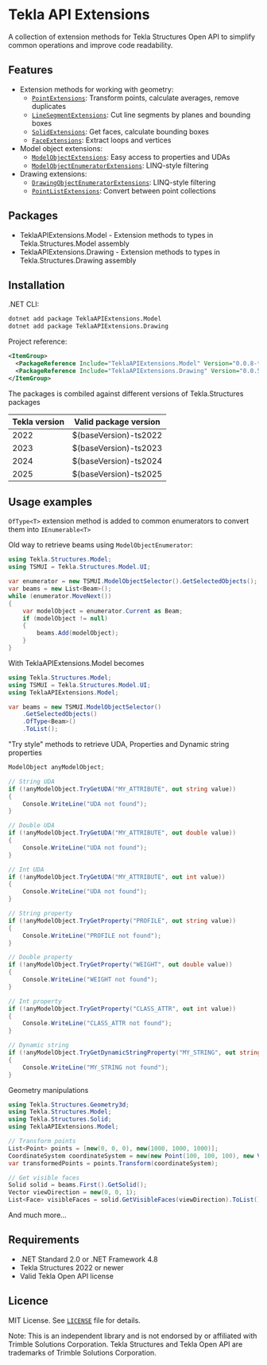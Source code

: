 # Tekla API Extensions

A collection of extension methods for Tekla Structures Open API to simplify common operations and improve code readability.

## Features

- Extension methods for working with geometry:
  - [`PointExtensions`](src/TeklaAPIExtensions.Model/PointExtensions.cs): Transform points, calculate averages, remove duplicates
  - [`LineSegmentExtensions`](src/TeklaAPIExtensions.Model/LineSegmentExtensions.cs): Cut line segments by planes and bounding boxes
  - [`SolidExtensions`](src/TeklaAPIExtensions.Model/SolidExtensions.cs): Get faces, calculate bounding boxes
  - [`FaceExtensions`](src/TeklaAPIExtensions.Model/FaceExtensions.cs): Extract loops and vertices
- Model object extensions:
  - [`ModelObjectExtensions`](src/TeklaAPIExtensions.Model/ModelObjectExtensions.cs): Easy access to properties and UDAs
  - [`ModelObjectEnumeratorExtensions`](src/TeklaAPIExtensions.Model/ModelObjectEnumeratorExtensions.cs): LINQ-style filtering
- Drawing extensions:
  - [`DrawingObjectEnumeratorExtensions`](src/TeklaAPIExtensions.Drawing/DrawingObjectEnumeratorExtensions.cs): LINQ-style filtering
  - [`PointListExtensions`](src/TeklaAPIExtensions.Drawing/PointListExtensions.cs): Convert between point collections

## Packages

- TeklaAPIExtensions.Model - Extension methods to types in Tekla.Structures.Model assembly
- TeklaAPIExtensions.Drawing - Extension methods to types in Tekla.Structures.Drawing assembly

## Installation

.NET CLI:

```sh
dotnet add package TeklaAPIExtensions.Model
dotnet add package TeklaAPIExtensions.Drawing
```

Project reference:
```xml
<ItemGroup>
  <PackageReference Include="TeklaAPIExtensions.Model" Version="0.0.8-ts2025" />
  <PackageReference Include="TeklaAPIExtensions.Drawing" Version="0.0.5-ts2025" />
</ItemGroup>
```

The packages is combiled against different versions of Tekla.Structures packages

| Tekla version | Valid package version |
| ---|---|
| 2022 | $(baseVersion)-ts2022 |
| 2023 | $(baseVersion)-ts2023 |
| 2024 | $(baseVersion)-ts2024 |
| 2025 | $(baseVersion)-ts2025 |

## Usage examples

<code>OfType\<T></code> extension method is added to common enumerators to convert them into <code>IEnumerable\<T></code>

Old way to retrieve beams using <code>ModelObjectEnumerator</code>:

```c#
using Tekla.Structures.Model;
using TSMUI = Tekla.Structures.Model.UI;

var enumerator = new TSMUI.ModelObjectSelector().GetSelectedObjects();
var beams = new List<Beam>();
while (enumerator.MoveNext())
{
    var modelObject = enumerator.Current as Beam;
    if (modelObject != null)
    {
        beams.Add(modelObject);
    }
}
```

With TeklaAPIExtensions.Model becomes

```c#
using Tekla.Structures.Model;
using TSMUI = Tekla.Structures.Model.UI;
using TeklaAPIExtensions.Model;

var beams = new TSMUI.ModelObjectSelector()
    .GetSelectedObjects()
    .OfType<Beam>()
    .ToList();
```

"Try style" methods to retrieve UDA, Properties and Dynamic string properties

```c#
ModelObject anyModelObject;

// String UDA
if (!anyModelObject.TryGetUDA("MY_ATTRIBUTE", out string value))
{
    Console.WriteLine("UDA not found");
}

// Double UDA
if (!anyModelObject.TryGetUDA("MY_ATTRIBUTE", out double value))
{
    Console.WriteLine("UDA not found");
}

// Int UDA
if (!anyModelObject.TryGetUDA("MY_ATTRIBUTE", out int value))
{
    Console.WriteLine("UDA not found");
}

// String property
if (!anyModelObject.TryGetProperty("PROFILE", out string value))
{
    Console.WriteLine("PROFILE not found");
}

// Double property
if (!anyModelObject.TryGetProperty("WEIGHT", out double value))
{
    Console.WriteLine("WEIGHT not found");
}

// Int property
if (!anyModelObject.TryGetProperty("CLASS_ATTR", out int value))
{
    Console.WriteLine("CLASS_ATTR not found");
}

// Dynamic string
if (!anyModelObject.TryGetDynamicStringProperty("MY_STRING", out string value))
{
    Console.WriteLine("MY_STRING not found");
}
```

Geometry manipulations

```c#
using Tekla.Structures.Geometry3d;
using Tekla.Structures.Model;
using Tekla.Structures.Solid;
using TeklaAPIExtensions.Model;

// Transform points
List<Point> points = [new(0, 0, 0), new(1000, 1000, 1000)];
CoordinateSystem coordinateSystem = new(new Point(100, 100, 100), new Vector(1, 0, 0), new Vector(0, 1, 0));
var transformedPoints = points.Transform(coordinateSystem);

// Get visible faces
Solid solid = beams.First().GetSolid();
Vector viewDirection = new(0, 0, 1);
List<Face> visibleFaces = solid.GetVisibleFaces(viewDirection).ToList();
```

And much more...

## Requirements

- .NET Standard 2.0 or .NET Framework 4.8
- Tekla Structures 2022 or newer
- Valid Tekla Open API license
  
## Licence

MIT License. See [`LICENSE`](LICENSE) file for details.

Note: This is an independent library and is not endorsed by or affiliated with Trimble Solutions Corporation. Tekla Structures and Tekla Open API are trademarks of Trimble Solutions Corporation.